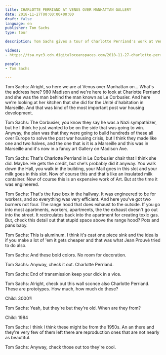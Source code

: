 ```yaml
---
title: CHARLOTTE PERRIAND AT VENUS OVER MANHATTAN GALLERY
date: 2018-11-27T00:00:00+00:00
draft: false
language: en
publisher: Tom Sachs
type: tour

description: Tom Sachs gives a tour of Charlotte Perriand's work at Venus Over Manhattan Gallery.

videos:
- https://tsa.nyc3.cdn.digitaloceanspaces.com/2018-11-27-charlotte-perriand-tour.mp4

people:
- Tom Sachs

---
```


Tom Sachs: Alright, so here we are at Venus over Manhattan on... What's the address here? 980 Madison and we're here to look at Charlotte Perriand and she was the man behind the man known as Le Corbusier. And here we're looking at her kitchen that she did for the Unité d'habitation in Marseille. And that was kind of the most important post war housing development.

Tom Sachs: The Corbusier, you know they say he was a Nazi sympathizer, but he I think he just wanted to be on the side that was going to win. Anyway, the plan was that they were going to build hundreds of these all over Europe to solve the post war housing crisis, but I think they made like one and two halves, and the one that is it is a Marseille and this was in Marseille and it's now in a fancy art Gallery on Madison Ave.

Tom Sachs: That's Charlotte Perriand in Le Corbusier chair that I think she did. Maybe. He gets the credit, but she's probably did it anyway. You walk down the Hall, you walk in the building, your Mail goes in this slot and your milk goes in this slot. Now of course this and that's like an insulated milk container. Now of course this is an expensive work of Art. But at the time it was engineered.

Tom Sachs: That's the fuse box in the hallway. It was engineered to be for workers, and so everything was very efficient. And here you've got two burners not four. The range hood that does exhaust to the outside. If you go into most apartments, workers, apartments, the the exhaust doesn't go out into the street. It recirculates back into the apartment for creating toxic gas. But, check this detail out that stupid space above the range hood? Pots and pans baby.

Tom Sachs: This is aluminum. I think it's cast one piece sink and the idea is if you make a lot of 'em it gets cheaper and that was what Jean Prouvé tried to do also.

Tom Sachs: And these bold colors. No room for decoration.

Tom Sachs: Anyway, check it out. Charlotte Perriand.

Tom Sachs: End of transmission keep your dick in a vice.

Tom Sachs: Alright, check out this wall sconce also Charlotte Perriand. These are prototypes. How much, how much do these?

Child: 3000?!

Tom Sachs: Yeah, but they're but they're old. When are they from?

Child: 1984

Tom Sachs: I think I think these might be from the 1950s. An an there and they're very few of them left there are reproduction ones that are not nearly as beautiful.

Tom Sachs: Anyway, check those out too they're cool.